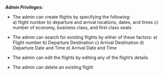 ***Admin Privileges:***
- The admin can create flights by specifying the following:<br>
	a) flight number
	b) departure and arrival locations, dates, and times
	c) number of economy, business class, and first class seats

- The admin can search for existing flights by either of these factors:
	a) Flight number
	b) Departure Destination
	c) Arrival Destination
	d) Departure Date and Time
	e) Arrival Date and Time

- The admin can edit the flights by editing any of the flight’s details

- The admin can delete an existing flight
